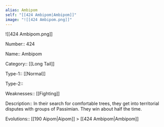 ```yaml
---
alias: Ambipom
self: "[[424 Ambipom|Ambipom]]"
image: "![[424 Ambipom.png]]"
---
```


![[424 Ambipom.png]]


Number:: 424

Name:: Ambipom

Category:: [[Long Tail]]

Type-1:: [[Normal]]

Type-2:: 

Weaknesses:: [[Fighting]]

Description:: In their search for comfortable trees, they get into territorial disputes with groups of Passimian. They win about half the time.

Evolutions:: [[190 Aipom|Aipom]] > [[424 Ambipom|Ambipom]]
